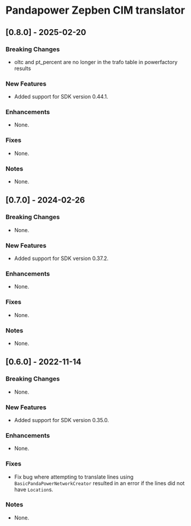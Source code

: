 # Pandapower Zepben CIM translator
## [0.8.0] - 2025-02-20
### Breaking Changes
* oltc and pt_percent are no longer in the trafo table in powerfactory results

### New Features
* Added support for SDK version 0.44.1.

### Enhancements
* None.

### Fixes
* None.

### Notes
* None.

## [0.7.0] - 2024-02-26
### Breaking Changes
* None.

### New Features
* Added support for SDK version 0.37.2.

### Enhancements
* None.

### Fixes
* None.

### Notes
* None.

## [0.6.0] - 2022-11-14
### Breaking Changes
* None.

### New Features
* Added support for SDK version 0.35.0.

### Enhancements
* None.

### Fixes
* Fix bug where attempting to translate lines using `BasicPandaPowerNetworkCreator` resulted in an error if the lines
  did not have `Location`s.

### Notes
* None.
